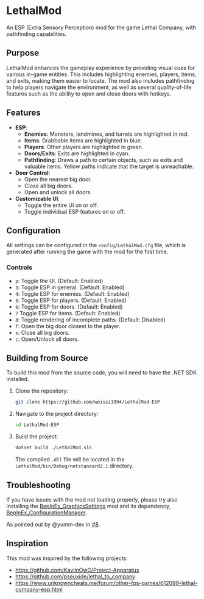 # LethalMod

An ESP (Extra Sensory Perception) mod for the game Lethal Company, with pathfinding capabilities.

## Purpose

LethalMod enhances the gameplay experience by providing visual cues for various in-game entities. This includes highlighting enemies, players, items, and exits, making them easier to locate. The mod also includes pathfinding to help players navigate the environment, as well as several quality-of-life features such as the ability to open and close doors with hotkeys.

## Features

- **ESP**:
    - **Enemies**: Monsters, landmines, and turrets are highlighted in red.
    - **Items**: Grabbable items are highlighted in blue.
    - **Players**: Other players are highlighted in green.
    - **Doors/Exits**: Exits are highlighted in cyan.
    - **Pathfinding**: Draws a path to certain objects, such as exits and valuable items. Yellow paths indicate that the target is unreachable.
- **Door Control**:
    - Open the nearest big door.
    - Close all big doors.
    - Open and unlock all doors.
- **Customizable UI**:
    - Toggle the entire UI on or off.
    - Toggle individual ESP features on or off.

## Configuration

All settings can be configured in the `config/LethalMod.cfg` file, which is generated after running the game with the mod for the first time.

### Controls

- `p`: Toggle the UI. (Default: Enabled)
- `3`: Toggle ESP in general. (Default: Enabled)
- `4`: Toggle ESP for enemies. (Default: Enabled)
- `5`: Toggle ESP for players. (Default: Enabled)
- `6`: Toggle ESP for doors. (Default: Enabled)
- `7` Toggle ESP for items. (Default: Enabled)
- `8`: Toggle rendering of incomplete paths. (Default: Disabled)
- `f`: Open the big door closest to the player.
- `x`: Close all big doors.
- `c`: Open/Unlock all doors.

## Building from Source

To build this mod from the source code, you will need to have the .NET SDK installed.

1.  Clone the repository:
    ```bash
    git clone https://github.com/weissi1994/LethalMod-ESP
    ```
2.  Navigate to the project directory:
    ```bash
    cd LethalMod-ESP
    ```
3.  Build the project:
    ```bash
    dotnet build ./LethalMod.sln
    ```
    The compiled `.dll` file will be located in the `LethalMod/bin/Debug/netstandard2.1` directory.

## Troubleshooting

If you have issues with the mod not loading properly, please try also installing the [BepInEx_GraphicsSettings](https://thunderstore.io/c/lethal-company/p/BepInEx_Unofficial/BepInEx_GraphicsSettings/) mod and its dependency, [BepInEx_ConfigurationManager](https://thunderstore.io/c/lethal-company/p/BepInEx_Unofficial/BepInEx_ConfigurationManager/).

As pointed out by @yumm-dev in [#8](https://github.com/weissi1994/LethalMod-ESP/issues/8).

## Inspiration

This mod was inspired by the following projects:
- https://github.com/KaylinOwO/Project-Apparatus
- https://github.com/pseuxide/lethal_to_company
- https://www.unknowncheats.me/forum/other-fps-games/612099-lethal-company-esp.html